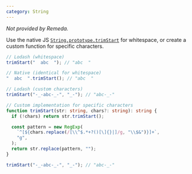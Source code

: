 ```yaml
---
category: String
---
```


_Not provided by Remeda._

Use the native JS [`String.prototype.trimStart`](https://developer.mozilla.org/en-US/docs/Web/JavaScript/Reference/Global_Objects/String/trimStart) for whitespace, or create a custom function for specific characters.

```ts
// Lodash (whitespace)
trimStart("  abc  "); // "abc  "

// Native (identical for whitespace)
"  abc  ".trimStart(); // "abc  "

// Lodash (custom characters)
trimStart("-_-abc-_-", "_-"); // "abc-_-"

// Custom implementation for specific characters
function trimStart(str: string, chars?: string): string {
  if (!chars) return str.trimStart();

  const pattern = new RegExp(
    `^[${chars.replace(/[\\^$.*+?()[\]{}|]/g, "\\$&")}]+`,
    "g",
  );
  return str.replace(pattern, "");
}

trimStart("-_-abc-_-", "_-"); // "abc-_-"
```
